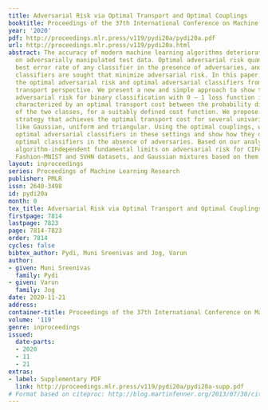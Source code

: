 ```yaml
---
title: Adversarial Risk via Optimal Transport and Optimal Couplings
booktitle: Proceedings of the 37th International Conference on Machine Learning
year: '2020'
pdf: http://proceedings.mlr.press/v119/pydi20a/pydi20a.pdf
url: http://proceedings.mlr.press/v119/pydi20a.html
abstract: The accuracy of modern machine learning algorithms deteriorates severely
  on adversarially manipulated test data. Optimal adversarial risk quantifies the
  best error rate of any classifier in the presence of adversaries, and optimal adversarial
  classifiers are sought that minimize adversarial risk. In this paper, we investigate
  the optimal adversarial risk and optimal adversarial classifiers from an optimal
  transport perspective. We present a new and simple approach to show that the optimal
  adversarial risk for binary classification with 0 − 1 loss function is completely
  characterized by an optimal transport cost between the probability distributions
  of the two classes, for a suitably defined cost function. We propose a novel coupling
  strategy that achieves the optimal transport cost for several univariate distributions
  like Gaussian, uniform and triangular. Using the optimal couplings, we obtain the
  optimal adversarial classifiers in these settings and show how they differ from
  optimal classifiers in the absence of adversaries. Based on our analysis, we evaluate
  algorithm-independent fundamental limits on adversarial risk for CIFAR-10, MNIST,
  Fashion-MNIST and SVHN datasets, and Gaussian mixtures based on them.
layout: inproceedings
series: Proceedings of Machine Learning Research
publisher: PMLR
issn: 2640-3498
id: pydi20a
month: 0
tex_title: Adversarial Risk via Optimal Transport and Optimal Couplings
firstpage: 7814
lastpage: 7823
page: 7814-7823
order: 7814
cycles: false
bibtex_author: Pydi, Muni Sreenivas and Jog, Varun
author:
- given: Muni Sreenivas
  family: Pydi
- given: Varun
  family: Jog
date: 2020-11-21
address: 
container-title: Proceedings of the 37th International Conference on Machine Learning
volume: '119'
genre: inproceedings
issued:
  date-parts:
  - 2020
  - 11
  - 21
extras:
- label: Supplementary PDF
  link: http://proceedings.mlr.press/v119/pydi20a/pydi20a-supp.pdf
# Format based on citeproc: http://blog.martinfenner.org/2013/07/30/citeproc-yaml-for-bibliographies/
---
```

